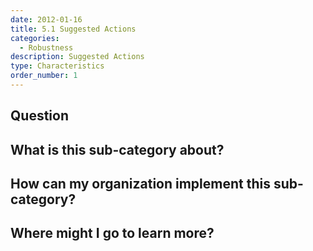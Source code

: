 ```yaml
---
date: 2012-01-16
title: 5.1 Suggested Actions
categories:
  - Robustness
description: Suggested Actions
type: Characteristics
order_number: 1
---
```


## Question


## What is this sub-category about?


## How can my organization implement this sub-category?


## Where might I go to learn more?
